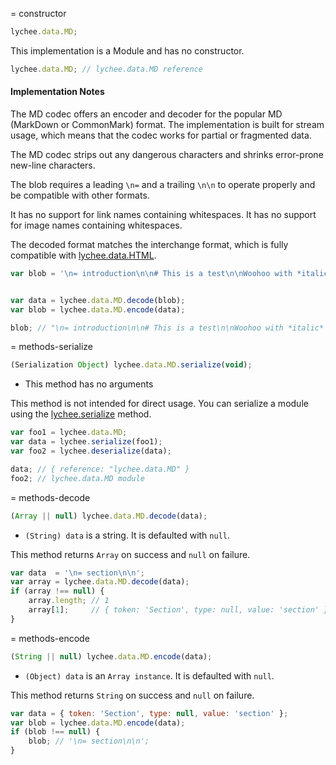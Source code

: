 
= constructor

```javascript
lychee.data.MD;
```

This implementation is a Module and has no constructor.


```javascript
lychee.data.MD; // lychee.data.MD reference
```


#### Implementation Notes

The MD codec offers an encoder and decoder for the popular
MD (MarkDown or CommonMark) format. The implementation is
built for stream usage, which means that the codec works
for partial or fragmented data.

The MD codec strips out any dangerous characters and
shrinks error-prone new-line characters.

The blob requires a leading `\n=` and a trailing `\n\n`
to operate properly and be compatible with other formats.

It has no support for link names containing whitespaces.
It has no support for image names containing whitespaces.

The decoded format matches the interchange format, which is
fully compatible with [lychee.data.HTML](lychee.data.HTML).

```javascript
var blob = '\n= introduction\n\n# This is a test\n\nWoohoo with *italic* and **bold** `code`!';


var data = lychee.data.MD.decode(blob);
var blob = lychee.data.MD.encode(data);

blob; // "\n= introduction\n\n# This is a test\n\nWoohoo with *italic* and **bold** `code`!"
```



= methods-serialize

```javascript
(Serialization Object) lychee.data.MD.serialize(void);
```

- This method has no arguments

This method is not intended for direct usage.
You can serialize a module using the [lychee.serialize](lychee#methods-serialize) method.

```javascript
var foo1 = lychee.data.MD;
var data = lychee.serialize(foo1);
var foo2 = lychee.deserialize(data);

data; // { reference: "lychee.data.MD" }
foo2; // lychee.data.MD module
```



= methods-decode

```javascript
(Array || null) lychee.data.MD.decode(data);
```

- `(String) data` is a string. It is defaulted with `null`.

This method returns `Array` on success and `null` on failure.

```javascript
var data  = '\n= section\n\n';
var array = lychee.data.MD.decode(data);
if (array !== null) {
	array.length; // 1
	array[1];     // { token: 'Section', type: null, value: 'section' }
}
```



= methods-encode

```javascript
(String || null) lychee.data.MD.encode(data);
```

- `(Object) data` is an `Array instance`. It is defaulted with `null`.

This method returns `String` on success and `null` on failure.

```javascript
var data = { token: 'Section', type: null, value: 'section' };
var blob = lychee.data.MD.encode(data);
if (blob !== null) {
	blob; // '\n= section\n\n';
}
```

